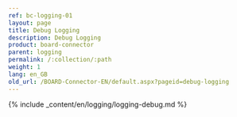 ```yaml
---
ref: bc-logging-01
layout: page
title: Debug Logging
description: Debug Logging
product: board-connector
parent: logging
permalink: /:collection/:path
weight: 1
lang: en_GB
old_url: /BOARD-Connector-EN/default.aspx?pageid=debug-logging
---
```

{% include _content/en/logging/logging-debug.md %}